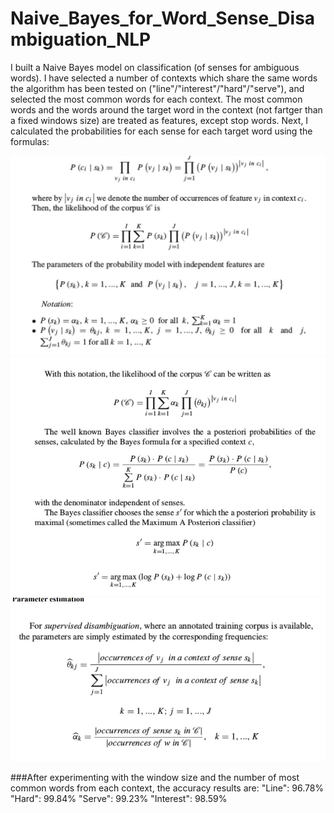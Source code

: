 # Naive_Bayes_for_Word_Sense_Disambiguation_NLP

I built a Naive Bayes model on classification (of senses for ambiguous words). I have selected a number of contexts which share the same words the algorithm has been tested on ("line"/"interest"/"hard"/"serve"), and selected the most common words for each context.
The most common words and the words around the target word in the context (not fartger than a fixed windows size) are treated as features, except stop words.
Next, I calculated the probabilities for each sense for each target word using the formulas:

![image](/images/formula1.jpg)
![image](/images/formula2.jpg)
![image](/images/formula3.jpg)

###After experimenting with the window size and the number of most common words from each context, the accuracy results are:
"Line": 96.78%
"Hard": 99.84%
"Serve": 99.23%
"Interest": 98.59%
